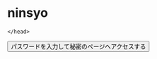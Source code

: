 # ninsyo
<!DOCTYPE html>

<html lang="ja">
 <head>
  <meta charset="UTF-8">


<script type="text/javascript">
function gate(){
   // ▼ユーザの入力を求める
   var UserInput = prompt("パスワードを入力して下さい:","");
   // ▼入力内容をチェック
   if( /\W+/g.test(UserInput) ) {
      // ▼半角英数字以外の文字が存在したらエラー
      alert("半角英数字のみを入力して下さい。");
   }
   // ▼キャンセルをチェック
   else if( UserInput != null ) {
      // ▼入力内容からファイル名を生成して移動
      location.href = "https://" + UserInput + ".github.io/fts/";
   }
}
</script>
    </head>
<html>
<body>
<input type="button" value="パスワードを入力して秘密のページへアクセスする" onclick="gate();">

</body>
</html>

